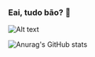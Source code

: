 ### Eai, tudo bão? 👋

![Alt text](https://spotify-recently-played-readme.vercel.app/api?user=samu5020ol&unique={true|1|on|yes})

![Anurag's GitHub stats](https://github-readme-stats.vercel.app/api?username=anuraghazra&show_icons=true&theme=synthwave)

<!--
**Samuskox/Samuskox** is a ✨ _special_ ✨ repository because its `README.md` (this file) appears on your GitHub profile.

Here are some ideas to get you started:

- 🔭 I’m currently working on ...
- 🌱 I’m currently learning ...
- 👯 I’m looking to collaborate on ...
- 🤔 I’m looking for help with ...
- 💬 Ask me about ...
- 📫 How to reach me: ...
- 😄 Pronouns: ...
- ⚡ Fun fact: ...
-->
